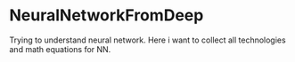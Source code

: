 # NeuralNetworkFromDeep
Trying to understand neural network. Here i want to collect all technologies and math equations for NN.
